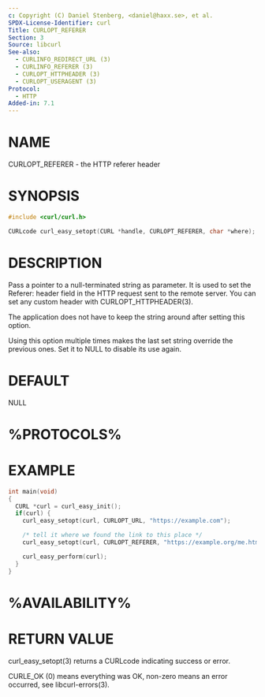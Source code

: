 ```yaml
---
c: Copyright (C) Daniel Stenberg, <daniel@haxx.se>, et al.
SPDX-License-Identifier: curl
Title: CURLOPT_REFERER
Section: 3
Source: libcurl
See-also:
  - CURLINFO_REDIRECT_URL (3)
  - CURLINFO_REFERER (3)
  - CURLOPT_HTTPHEADER (3)
  - CURLOPT_USERAGENT (3)
Protocol:
  - HTTP
Added-in: 7.1
---
```


# NAME

CURLOPT_REFERER - the HTTP referer header

# SYNOPSIS

~~~c
#include <curl/curl.h>

CURLcode curl_easy_setopt(CURL *handle, CURLOPT_REFERER, char *where);
~~~

# DESCRIPTION

Pass a pointer to a null-terminated string as parameter. It is used to set the
Referer: header field in the HTTP request sent to the remote server. You can
set any custom header with CURLOPT_HTTPHEADER(3).

The application does not have to keep the string around after setting this
option.

Using this option multiple times makes the last set string override the
previous ones. Set it to NULL to disable its use again.

# DEFAULT

NULL

# %PROTOCOLS%

# EXAMPLE

~~~c
int main(void)
{
  CURL *curl = curl_easy_init();
  if(curl) {
    curl_easy_setopt(curl, CURLOPT_URL, "https://example.com");

    /* tell it where we found the link to this place */
    curl_easy_setopt(curl, CURLOPT_REFERER, "https://example.org/me.html");

    curl_easy_perform(curl);
  }
}
~~~

# %AVAILABILITY%

# RETURN VALUE

curl_easy_setopt(3) returns a CURLcode indicating success or error.

CURLE_OK (0) means everything was OK, non-zero means an error occurred, see
libcurl-errors(3).
